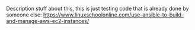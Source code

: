 Description stuff about this, this is just testing code that is already done by someone else:
https://www.linuxschoolonline.com/use-ansible-to-build-and-manage-aws-ec2-instances/
